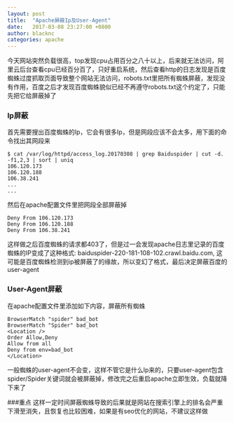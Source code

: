 ```yaml
---
layout: post
title:  "Apache屏蔽Ip及User-Agent"
date:   2017-03-08 23:27:00 +0800
author: blacknc
categories: apache
---
```


今天网站突然负载很高，top发现cpu占用百分之八十以上，后来就无法访问，阿里云后台查看cpu已经百分百了，只好重启系统，然后查看http的日志发现是百度蜘蛛过度抓取页面导致整个网站无法访问，robots.txt里把所有蜘蛛屏蔽，发现没有作用，百度之后才发现百度蜘蛛貌似已经不再遵守robots.txt这个约定了，只能先把它给屏蔽掉了

### Ip屏蔽

首先需要搜出百度蜘蛛的Ip，它会有很多Ip，但是网段应该不会太多，用下面的命令找出其网段来
```
$ cat /var/log/httpd/access_log.20170308 | grep Baiduspider | cut -d. -f1,2,3 | sort | uniq
106.120.173
106.120.188
106.38.241
...
...

```
然后在apache配置文件里把网段全部屏蔽掉
```
Deny From 106.120.173
Deny From 106.120.188
Deny From 106.38.241
```

这样做之后百度蜘蛛的请求都403了，但是过一会发现apache日志里记录的百度蜘蛛的IP变成了这种格式: baiduspider-220-181-108-102.crawl.baidu.com, 这可能是百度蜘蛛检测到ip被屏蔽了的缘故，所以变幻了格式，最后决定屏蔽百度的user-agent


### User-Agent屏蔽

在apache配置文件里添加如下内容，屏蔽所有蜘蛛
```
BrowserMatch "spider" bad_bot
BrowserMatch "Spider" bad_bot
<Location />
Order Allow,Deny
Allow from all
Deny from env=bad_bot
</Location>
```

一般蜘蛛的user-agent不会变，这样不管它是什么Ip来的，只要user-agent包含spider/Spider关键词就会被屏蔽掉，修改完之后重启apache立即生效，负载就降下来了

###重点
这样一定时间屏蔽蜘蛛导致的后果就是网站在搜索引擎上的排名会严重下滑至消失，且恢复也比较困难，如果是有seo优化的网站，不建议这样做
